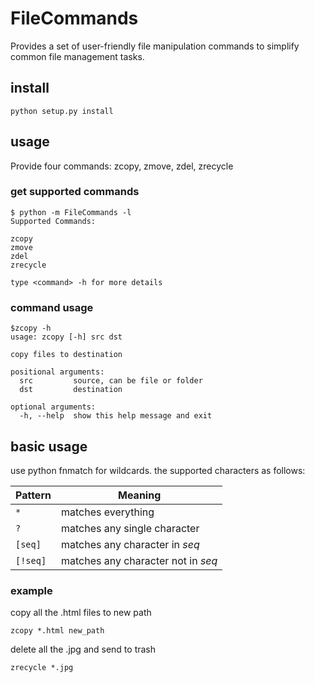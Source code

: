 # FileCommands
Provides a set of user-friendly file manipulation commands to simplify common file management tasks.

## install

```
python setup.py install
```

## usage

Provide four commands: zcopy, zmove, zdel, zrecycle

### get supported commands
```
$ python -m FileCommands -l
Supported Commands:

zcopy
zmove
zdel
zrecycle

type <command> -h for more details
```

### command usage
```
$zcopy -h
usage: zcopy [-h] src dst

copy files to destination

positional arguments:
  src         source, can be file or folder
  dst         destination

optional arguments:
  -h, --help  show this help message and exit
```

## basic usage

use python fnmatch for wildcards. the supported characters as follows:

| Pattern  | Meaning                            |
| -------- | ---------------------------------- |
| `*`      | matches everything                 |
| `?`      | matches any single character       |
| `[seq]`  | matches any character in *seq*     |
| `[!seq]` | matches any character not in *seq* |

### example

copy all the .html files to new path

```
zcopy *.html new_path
```

delete all the .jpg and send to trash

```
zrecycle *.jpg
```
